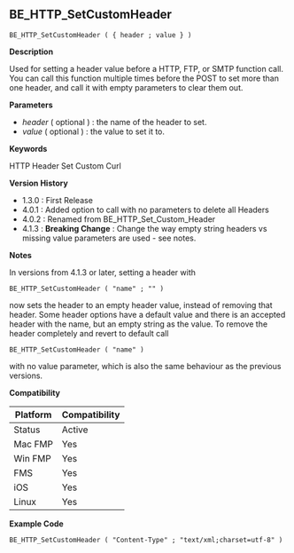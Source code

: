 ## BE_HTTP_SetCustomHeader

    BE_HTTP_SetCustomHeader ( { header ; value } )

**Description**  

Used for setting a header value before a HTTP, FTP, or SMTP function call. You can call this function multiple times before the POST to set more than one header, and call it with empty parameters to clear them out.

**Parameters**

* *header* ( optional ) : the name of the header to set.
* *value* ( optional ) : the value to set it to.

**Keywords**  

HTTP Header Set Custom Curl

**Version History**

* 1.3.0 : First Release
* 4.0.1 : Added option to call with no parameters to delete all Headers
* 4.0.2 : Renamed from BE_HTTP_Set_Custom_Header
* 4.1.3 : **Breaking Change** : Change the way empty string headers vs missing value parameters are used - see notes.

**Notes**

In versions from 4.1.3 or later, setting a header with 

	BE_HTTP_SetCustomHeader ( "name" ; "" ) 

now sets the header to an empty header value, instead of removing that header. Some header options have a default value and there is an accepted header with the name, but an empty string as the value.  To remove the header completely and revert to default call 

	BE_HTTP_SetCustomHeader ( "name" ) 

with no value parameter, which is also the same behaviour as the previous versions.

**Compatibility** 

| Platform | Compatibility |
|-----------|-----------|
| Status | Active |  
| Mac FMP | Yes  |  
| Win FMP | Yes  |  
| FMS | Yes  |  
| iOS | Yes  |  
| Linux | Yes  |  

**Example Code**

	BE_HTTP_SetCustomHeader ( "Content-Type" ; "text/xml;charset=utf-8" ) 

